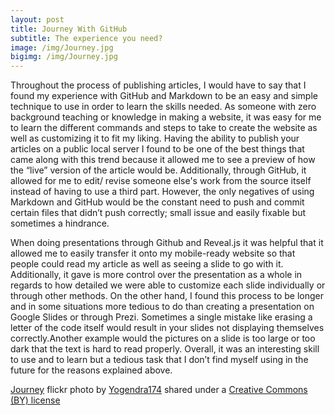 ```yaml
---
layout: post
title: Journey With GitHub
subtitle: The experience you need?
image: /img/Journey.jpg
bigimg: /img/Journey.jpg
---
```



Throughout the process of publishing articles, I would have to say that I found my experience with GitHub and Markdown to be an easy and simple technique to use in order to learn the skills needed. As someone with zero background teaching or knowledge in making a website, it was easy for me to learn the different commands and steps to take to create the website as well as customizing it to fit my liking. Having the ability to publish your articles on a public local server I found to be one of the best things that came along with this trend because it allowed me to see a preview of how the “live” version of the article would be. Additionally, through GitHub, it allowed for me to edit/ revise someone else's work from the source itself instead of having to use a third part. However, the only negatives of using Markdown and GitHub would be the constant need to push and commit certain files that didn’t push correctly; small issue and easily fixable but sometimes a hindrance.


When doing presentations through Github and Reveal.js it was helpful that it allowed me to easily transfer it onto my mobile-ready website so that people could read my article as well as seeing a slide to go with it. Additionally, it gave is more control over the presentation as a whole in regards to how detailed we were able to customize each slide individually or through other methods. On the other hand, I found this process to be longer and in some situations more tedious to do than creating a presentation on Google Slides or through Prezi. Sometimes a single mistake like erasing a letter of the code itself would result in your slides not displaying themselves correctly.Another example would the pictures on a slide is too large or too dark that the text is hard to read properly. Overall, it was an interesting skill to use and to learn but a tedious task that I don’t find myself using in the future for the reasons explained above.


























<a title="Journey" href="https://flickr.com/photos/yogendra174/6424232775">Journey</a> flickr photo by <a href="https://flickr.com/people/yogendra174">Yogendra174</a> shared under a <a href="https://creativecommons.org/licenses/by/2.0/">Creative Commons (BY) license</a> </small>
